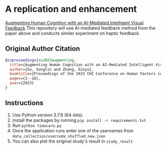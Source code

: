 # A replication and enhancement

[Augmenting Human Cognition with an AI-Mediated Intelligent Visual Feedback](https://dl.acm.org/doi/10.1145/3544548.3580905)
This repository will use AI-mediated feedback method from the paper above and conducts similar experiment on haptic feedback. 


## Original Author Citation
```bibtex
@inproceedings{xu2023augmenting,
  title={Augmenting Human Cognition with an AI-Mediated Intelligent Visual Feedback},
  author={Xu, Songlin and Zhang, Xinyu},
  booktitle={Proceedings of the 2023 CHI Conference on Human Factors in Computing Systems},
  pages={1--16},
  year={2023}
}
```


## Instructions
1. Use Python version 3.7.9 (64-bits). 
2. Install the packages by running `pip install -r requirements.txt` 
3. Run `python timecare.py`
4. Once the application runs enter one of the usernames from `data_collection/usercode_shuffled_new.json`
5. You can also plot the original study's result in `study_result`
